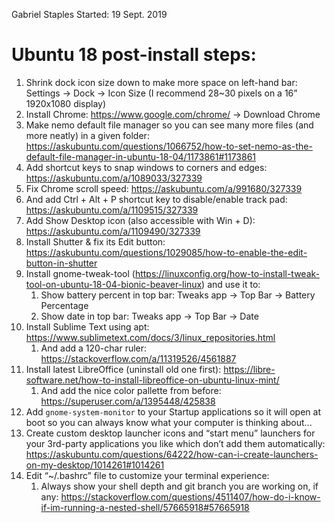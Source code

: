 Gabriel Staples
Started: 19 Sept. 2019 

# Ubuntu 18 post-install steps:

1. Shrink dock icon size down to make more space on left-hand bar: Settings → Dock → Icon Size (I recommend 28~30 pixels on a 16” 1920x1080 display)
1. Install Chrome: https://www.google.com/chrome/ → Download Chrome
1. Make nemo default file manager so you can see many more files (and more neatly) in a given folder: https://askubuntu.com/questions/1066752/how-to-set-nemo-as-the-default-file-manager-in-ubuntu-18-04/1173861#1173861 
1. Add shortcut keys to snap windows to corners and edges: https://askubuntu.com/a/1089033/327339 
1. Fix Chrome scroll speed: https://askubuntu.com/a/991680/327339 
1. And add Ctrl + Alt + P shortcut key to disable/enable track pad: https://askubuntu.com/a/1109515/327339 
1. Add Show Desktop icon (also accessible with Win + D): https://askubuntu.com/a/1109490/327339 
1. Install Shutter & fix its Edit button: https://askubuntu.com/questions/1029085/how-to-enable-the-edit-button-in-shutter
1. Install gnome-tweak-tool (https://linuxconfig.org/how-to-install-tweak-tool-on-ubuntu-18-04-bionic-beaver-linux) and use it to:
    1. Show battery percent in top bar: Tweaks app → Top Bar → Battery Percentage
    1. Show date in top bar: Tweaks app → Top Bar → Date
1. Install Sublime Text using apt: https://www.sublimetext.com/docs/3/linux_repositories.html 
    1. And add a 120-char ruler: https://stackoverflow.com/a/11319526/4561887  
1. Install latest LibreOffice (uninstall old one first): https://libre-software.net/how-to-install-libreoffice-on-ubuntu-linux-mint/
    1. And add the nice color pallette from before: https://superuser.com/a/1395448/425838 
1. Add `gnome-system-monitor` to your Startup applications so it will open at boot so you can always know what your computer is thinking about...
1. Create custom desktop launcher icons and “start menu” launchers for your 3rd-party applications you like which don’t add them automatically: https://askubuntu.com/questions/64222/how-can-i-create-launchers-on-my-desktop/1014261#1014261 
1. Edit “~/.bashrc” file to customize your terminal experience:
    1. Always show your shell depth and git branch you are working on, if any: https://stackoverflow.com/questions/4511407/how-do-i-know-if-im-running-a-nested-shell/57665918#57665918 

